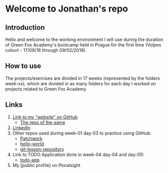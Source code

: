 # Welcome to Jonathan's repo

## Introduction

Hello and welcome to the working environment I will use during the duration of Green Fox Academy's bootcamp held in Prague for the first time (Volpes cohort - 17/09/18 through 09/02/2019).

## How to use

The projects/exercises are divided in 17 weeks (represented by the folders week-xx), which are divided in as many folders for each day I worked on projects related to Green Fox Academy

## Links

1. [Link to my "website" on GitHub](https://jonathan-bonnin.github.io/)
    * [The repo of the game](https://github.com/Jonathan-Bonnin/arcade-game)
2. [LinkedIn](https://www.linkedin.com/in/jonathan-bonnin/)
3. Other repos used during week-01 day-03 to practice using GitHub:
    * [Patchwork](https://github.com/Jonathan-Bonnin/patchwork)
    * [hello-world](https://github.com/Jonathan-Bonnin/hello-world)
    * [git-lesson-repository](https://github.com/Jonathan-Bonnin/git-lesson-repository)
4. Link to TODO Application done in week-04 day-04 and day-05:
    * [todo-app](https://github.com/Jonathan-Bonnin/todo-app)
5. My [public profile] on Pluralsight